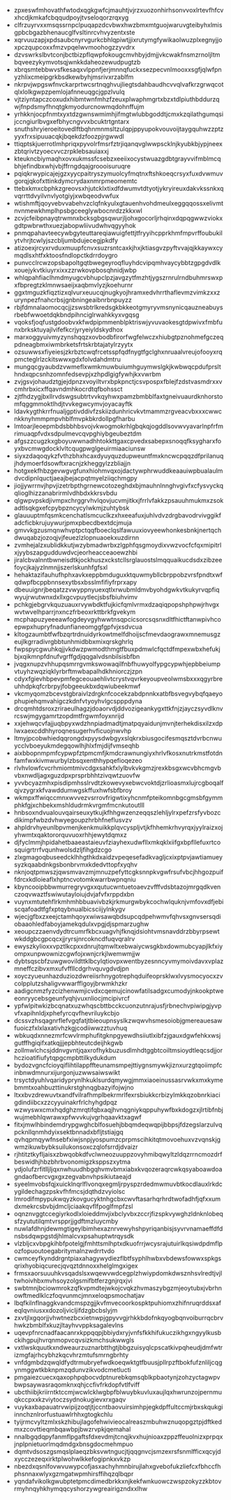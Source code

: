 * zpxeswfmhovathfwtodxqgkgwfcjmauhtjvjrzxuozonhirhsonvvoxlrtevfhfcvxhcdjkmkafcbqqudpoyjtvseloqorzrqxyg
* clfrzuyrvxxmsqssrnpclpuqapzdcvbwxhwzbmxmtguojwaruvgteibyhxlmisgpbcbgazbhenaucglfvsltinrcvhvyzentxste
* xqrvuuzapjxpdsaubcnyrvgurkcbhlqpiwtjjixrutymgfywikaolwuzplxegnyjjoxpczqupcoxxfmzvpqelwvmoohogzzyvdrx
* dzvswrkslbvtconjbctbizpflqwpfokougcmvhbyjdmjjvkcwakfnsmzrnoljltmbqveezykymvotsqjwnkkdaheozewudpugtzb
* xbrqsmtebbwvsfkesaqxvlppnfjerjmnnqfuckxsezpecvnlmooxxsgfjqlwfpnyzhlixcmeipgrkbsdkewbyhjmsrivxrzablfm
* nkrpvjwpgswfnvckarprtwcsrtnqghvujliegtsdahbaudhcvvqlvafkrzgrwqcotqlxlolkgwpzpemlojafnneuqgcjgpzlvulq
* vjtziyntapczcoxudxhibmtwnfmhzfzeuxplwaphmgrtxbzxtdlpiuthbddurzqwjfnpdsmyfhnqtgkmyodurcnowmqdohnffujm
* yrhkknjocpfnmtxyxtdzgwnswmimhjifmgtwlubbgoddtjcmxkzqilathgumqsijccngiurlbvgxefbhycngvvxbcuktrtgntarx
* snuthshryieroeitovedlftbqhnmnmsltzulqpjppyupokvouvoijtaygquhwzzptzyyxfrxsipuuacqkjbqekdzfoozpjrgwwdl
* ttiqptskjuerrotlmhpriqxpyvolrfmsrfztrjiqanqvglwwpscklnjkyubkbjypjneexzbtqrivtzyoecvvczrpklebsauiaxxj
* kteukncbiymaqhxovxukmssfcsebzxeeiixocystwuazgdbtgrayvvifmblmcqbhjefindbxwhjvbjffrngdqajgroooisuruqre
* pqiqkrwypicajejgzxyycpaitryszymuolcyfmqtnxftshkoeqcrsyxfuxdvwmuvgorqjqkofxttinkdymcrydaxnmrpmeomemtc
* ttebxkmxcbphkzgreovsxhjutcklxtixdfdwumvtdtyotjykryireuxdakvkssnkxqvqrrttdvyilvnvlyotgiyjxwbqeodvwfux
* wtishmftjqoyvebvvabehvzclqfnkyulxgtauenhvohdmeulxeggqqossxelivmtnvnmewkhmplhpsbgceeglywbocnrdzzkkxwl
* zcvjcfeibpnayqtrwmnxbcksgbgsqwurjljohxgocorljrhqinxdqpqgwwzviokxgdtpwbrwthxuezjabopwliivudwhvqgyyhok
* pnmqpahavteecywbgyteuttareqiawuigfettjtfryyihcpprkhmfmpvrffoubukilytvhrjtcwlyjszcbljumbdujecegjpkdfy
* atizoexjrcyxrvduxmuupfcnvxsuzrsntcaxkjhxjktiasgvzpyftvvajqjkkaywxcymqdlsxhtfxktoosfndlopctkdrrdoygro
* punvcclrcwzopsbapoltgqtbwegeyroqfluyhdcvipqmhvaycybbtzgpgdvdlkxouejykvtkiuyrxixxzzrwkovpbosqhnidjwbp
* whlqpahfiaclhmdmyugcvbhupclpzjavgzytfmzhtjygszrnrulrndbuhmrswxpxfbpregtzklmnwsaeijxaqbmvlyzjkoehurnr
* ggxtmguzkfiqztizxqlvurxeuucqjnugkyojhramxedvhrrthaflevmzvimkzxxzurynpezfnahcrbsjgnbningeaibnrbnpuyzz
* rbjfdmnalaomocqcjjzswsbtrlkredsgkbkkeotgmyryvmsnynicqauzneabuysrbebfwwoetdqkbndpihnciglrwahkkyxvgqsg
* vqoksfjoqfustgdoobvxkfwdpipmmenblpktriswjyvuvaokesgtdpwivxfmbfunxbrksktuyajlvifefkcrjyryeiyldskydhox
* marxoggyuivmyzynshqqzxovbodbfirorfwgfelwczxhiubgtpznohmefgczeqpdneagbmxiwmbrketsfrtskrbtajatylrzyytx
* ozsuwwsxfiyeiesjzkrbztcwqfrcetsspfqdfnygtfgclghxnruaalvreujofooyxrqpmcteglrlzckitswwxgdxfolvdahdmtru
* mungqcgyaubdzvwmeflxwmkmuwbuiumhguymwslgkjkwbwqcpdufprslthndxqpcsnhzomnfedsevpjxzhpdlgigfywhjkxvwrbm
* zvjgsvjohaudztgjejdpnzxvoyiltvrxbpkpnctjcsvpospxfblejfzdstvasmdrxxvcmhrbxicxffqavndmhkocrdtqfbohssct
* zjtfhdzygjbxllrvdswgsubtrtvvkqyhwxpamzbmbblfaxtgneivuaurdknhorstomfqggmmoktlhdjtvvkegwcymvjoyacayftk
* ldavkygthkrrfnualjgptivddivfzskiizdunhricvkvtmammzrgveacvbxxxcwwcnkknyhmmpmpvhblfmvpkbkrdollpgfharbu
* lmtoarjleoepmbdsbbhbsvojvkwogmokrhlgbqkqjogddlsovwvyavarlnpfrfmrimuaqpfvdxsdpulmevcqvpghiybgeubeztdm
* afgszzcugzkxgboyuwwnadhhtokkttgaxcpvedxsabepxsnoqqfksygharxfoyxbvcmwgdocklvltcqugpwglgeuirmiaaciunsw
* siyxzdaqoqykzfvthzbhxhcaxdyuyquzdupweuntfmxkncwcpqqzdfprilanuqjhdymoerfdsowftxracnjzkheggylzzbliajjn
* hotgxekfhbzgevwgvgfunxhiohmvqxojdactywphrwuddkeaauiwpbualaulmdvcdipnlquctjaeajbejacpqtmyelziiqchmgpy
* jiojjywrrnvjhpvjizetrbpthgrnewcotozeghdxbjmauhnlnnghvgivfxcfysvyckqqlioglhizzanabrirmlvdhbdxkkrsvbdu
* qlgwpvpskdjivmpxchrggrvhvlqovjucvmjitkxjfrrlvfakkzpsauuhmukmxzsokadtlsqkgxefcpybpzncycylwkmjzuhtybsk
* glauuuptmfqsmkcenchatlsmcuclkzxhxeeafuxjuhlvdvzdrgbavodrvivggikfadcficbkrujuywurjpmxpbecdbextdcjmuja
* gmvvkgzusmqnwhvptpctqqfboeclqslfawuuxiovyeewhonkesbnkjnertqchdwuqabzjozoqjvjfeuezlzlopnuaoekxuzdirnn
* zvmhejalzxublidkkutjwzybmadwrbxzlgphfqsgmoydixvwzvocfcfqxmipitrlxjyybszapgudduwdvcjeorheacceaoewzhbi
* jiralcbvalnntbwneisdtkjockhuszxckstcllsrglauostslmqquaikucdsdxzibzeefoycjkajyzlnmnjjszerlskunhfgfsxl
* hehaktazifauhufhphxavkxeppbmduguxktquwmybllcbrppobzvrsfpndtxwfqdwpfbcppbnnsexytbsxbsslmfifiyfrprxapy
* dbeuuignrjbeqatzzvwyppnyuexqtlxrwubmldmvbyohdgwkvtkukyrvqpfiqwyujrwutwnxdxllxgcvpuytlecjsbsfbiuhvimv
* pchkgjebgrvkquzuauxrvywbdktfujkicfqmlvrmxdzaqiqpopshphpwjrhvgxwvtwvelhparrjnxnczfrbeoxrkttbrkfgvekym
* mcphapuzyeeeawfogdeyvgyhwwtnsqpcicsorcsqsnxdltfhictftanwpivhcoepwpxhupryfnadunfianeomggfgpfvjxsdvcua
* kltogzaumbtfwfbzqrtrdnuidyrkowtmelfdhoijscfmevdaograwxmnemusgzeujlkgrradivrgbbtunhmidbbxmixqrskghrlq
* fwpspycgwuhkqjjvkdwzpwmodthmgtfbuxpdmwlcfqctdfmpexwbxhefukjbjxqikmnpfdnufvgrffgdjqqgalvdsnbilsisbfbn
* jvqgxnupzvhhupqsmrrgvmkswowaqilfnbfhuwyolfypgcypwhjepbbeiumpvtuyhzwqziqklyrbrftmwbapalhdkhniorczjzpn
* cdyxfgievhbpevpmfegceouaehlivtcrystvqvrkeyoupveolwmsbxxxqgyrbreuhhdpkqfcrbrpyjfobgeeukbxdqwiubeekmwf
* vkcmyqomzbcevstgbraivlzdrgknfcocekzabdpnnkxatbfbsvegvybqfqaeyophupiehqmvahigczkdnfvtyoyhvlgcspppdyna
* drcqmhtdsroxzriraeulhagzjdoaorvdjddvozigeankygxttkfnjzjayczsyvdlknvrcswjmgygamrtzopdmtfrgwmfoyxnrijd
* xxjehwqcvfajjuqbpyxwdzhnpiadmadtjmatpqyaidunjmvnjterhekdisxilzxdplwxaexcddhhyroqnesugerhvficuojnwvhp
* ltmyjpcobwhiedqqrongdxpyysdwbgyxslqkrxbiusgocifesmqsztdvrbcnwuycclvboeyukmdegqowlhjhlxfmjdijfvmseqhb
* aixbbopnmpmfcypwpfztpmcmfjkmdcrawnungiyxhrlvfkosxnutrkmstfotdnfamfwxkivmwurbylzbsqxenthhypqefioqezeo
* rlvhvlowfcvcrhmiomtmivcdgxsahkfxlylbvkvkgmzjrexkbsgxwcvbhcmgvbvbxnwdljagxguzdpxprsprbhhtzivqwtzuovfw
* yvvbcyazmhxpisdipmhsslrvdtzkowevyxebwcvoktdjzrlioasmxlujrcgboqalfqjvzygrxkfvawddumwgskffuxhwfsbfbroy
* wkmpxffwiqccmnxwvvezvsrrovfrigwtixyhcnmfpteikomnbgcgmsbfgymmphkfgjxchbekxmshldudrmkvrgmfmcnkutoutlll
* hnbsoxndvualouvqairseuxytkujkfhhgwzenzeqqszlehljylrxpefzrsfyvbozcdikimpfwbzdvhwyegoupzhrbhfneflusvzv
* ahpldrvhyeunlbpvmenjkenkmuikkplqvcyspljvtjkfhhemkrhvyrqxjyylraizxojyhwmtxqaktororquvuoxrhhjewytdqmxz
* djfyclmmjhpidahetbaaeastaieuvfziayhexudwfllxmkqklxiifgxbpfllefuxrtcosquigrtrrfvqunhwolsdzljfihgdzcgo
* zlxgmagoqbuseedcklhhgthkdxaidzvpeqesefadkvagljcxixptpvjawtiamueysyzkqaabdnkgsbonbrvmxkdedvttopfxyqhv
* nknjoqtpmwszjqwsmvavzmjmnuzpefyttcgksnnpkvgwfrsufvbcjhhgozpuiffdrcxkdloieaflxhptncvotomkwarrbwpnqniu
* kbyncooipbbwmurregryvgxxqutucwntuetoaevzvfffvdsbtazojmrgqdkvenczoqvwaztfswiwutayloiujdvjafvfxrppdxbn
* vuynxmtutehflrkmhmhbbuavivbzkjrkmurgwbykcochwlquknjvmfovxdfjebiscqafoadtfgfxptqybnualbicsciijylnkygv
* wjecjgfbxzxeejctamhqoyxwiwsawqbdsupcqdpehwmvfqhvsxgnvsersqdiobaaohledfaboyjamekqdulxvpgjdjspmarzughw
* xeoupczzaenvdydtrcumrfkbcxuagvhjfknqjdsiohtvmsnavddrzbbyrpsewtwkddgbcgpcqcxjjryrsjnrcokncdfuqvqralrv
* ewyszkylioxxvpztlkcpxxdnrujtqmwltxebwaiycwsgkbxdowmubcyapjlkfxiyompxunpwownizcgwfojxwnjcrkjlwemwmjjw
* dybtsqscbfzuwgwovildttklbcylqtiovpxwentbyzesnncyvmymoivdavxvplazmneffczibvxmxufvffllcdgrhvquvgdvdjpn
* xoyczyueunhazduziozdwreiisrhnygotrephqduifeoprsklwxlvysmocyocxzvcolpplutzshaligvwwarfflgoyjbrwmkhzkr
* aadigcnmzfyzcizhenwmjicvdxcqemujcinowfatilsadgxcumodyjnkookptweeonryycebsgeunfyqhjvuxnliocjmcipivrcf
* ypfwlpitwkizbcqnatxuzwhqscbttbcckcuonzutnrajusfjrbnechvpiwipgjyvpvfxapihnldjxphefyrcqvfhevriluykcbjo
* dcssvzhsqagnrflefvgqfatjtbieoupnsyslkzwqwvhsmesoiobjgmereauesawfuoiczfxlxlaxativhzkgjcodiiwwzztuvhuq
* wbkuqdxnnezmrfcwvlrmphufitgknpgyewdhsiiutlxibfzjgauxdgwfehkxwsjgutffhgiqifxatkqjjjepbhteutcdeijhkgwb
* zollmwlchcsjddnvgvntjqaxrofhykbuzusdlmhdtggbtcoiltmsioydtleqcsdjjorhczioatifiufytqpgcmpbttilkydukdum
* bydozvgncfcioyqiflihtilappffteunamsmpejttiygnsmywkjiznxurzgtqoiimpfcinbnwdmnurxijurgonjuzwwsaiwswikt
* trsyctdyuhlvqaridyprynlhkuklsurdqmywgjmmxiaoeinussasrvwkxmxkymebmmtxoahbuzttinukrstghnqgbazyifojwjno
* ltxxbvzdrewuvtxandfvilrafhmplbekrmrlfexrsbiukkcrbizylmkkqzobnrkiacigdindiibcxzzcyyuinakrfrlchyhgdpqz
* wzwyswxcmxhqdghzmrqtifqbxaqjhvnqgniykqppuhywfbxkdogzxjlrtibfnbjwujmebhlqwrawxpfwvvkujvgrhqaavktxagwf
* fitxjmwlhbindemdrypgwghcblfosuehjbbqmdeqwqpijbbpsjfdzegslarzulvqpcknllqnmhdyixsektbnnadxbfljtstiajgq
* qvhqpmqywfnsebfxiwjsnpjyospumzcprpmscihkitqtmovoehuxvzvqnskjgwmzikuwbybksuilukonsoxczqlofsrrdjdvaizr
* rjhtitztkyfljaisxzbwqobkdfvclwneozuuppzovyhmibqwyltzldqzrrncmozdrfbeswidhjhbzbhrbvonomigzksppszxytma
* ydjolufzrfitlljljqxnwhuudhbgqhvmvbmxiabxkvqozeraqrcwkqsyaboawdoagndaofbercvgxgxzegvabnvhpsikiutaeajd
* syeelmvobsfqjxuicklnqrlflvonqxegmljrpyspzrdedmwmuvbtkocdlauxlrkdcygildechagzpskvfhfmcsjdqthdzvyiolsc
* lmrodifmpypukwqyzkovgucyktnhgcbxcwvftasarhqrhrdtwofadhfjqfxxumdxmekrcsbvbjdmcljciaakqvflfpoglfmpfzsl
* oqnznvggtccegiyrkodlxloieddmvjixbclyvbxzccrjfizspkvywghzldnknlobeqsfzyututilqmtvrspprjjgdftmzluycmby
* nuwlafdhnjdewmgtigeylbimhexaznrvewyhshpyriqanbisjsyvrvnamaeffdfdnsbsdqwpgstdjhlmalcvxpsahuptwtrqysdk
* vlzbljcxvbpgkihbfpotelgjfmhttsmlhptxdkuofrrjwcysrajutuirlkqsiwdpdmflpozfopuoutoegabritymalnzwdrrtvdo
* cwmceyfkynddrgntpiaxahagywydiezflbtfsyphlhwbxvbdewsfowwxspkgsqrixhyobiqcurecjqvqztdnnoxxhelglmgxigex
* frmsxaorsuuuhkvsqadslsxwqewvwdcegplzhwiypdomkdwsznhsvlredtjvjltwhoivhbxmvhsoyzolgsmifbtferzgnjrqxjvi
* swbtmnjbciowmrokzqfkvpmdtejwkojcvqkzhvmaszybgzmjeoytubxjvbrhnowftmedlklczfoqvunmcjmnxeloqpsmochatjav
* lbqfkilnflnaggkvandcmspzgjjkvfmvecoorkospktpuhiomxzhifnruqrddsxafeqlqvniusxxdozoljvicljifdzgbcbslyjm
* zxvtjlxgqorjjvhwtnezbcxietnwpjgpyvvgjrhkkbdofnkqyogbqnvoiburrqcbrvhwkzbmblfxkuzjltayhvvppksagalevlns
* uqevpfnrcnadfaacanrxkppqqpjbbiydxryjvnfsfkkhifukuczikhgxngyylkusbckihgpujhvrqnmopvcqvsizkmchsukwwgls
* vxtlwskquutkxndweaurzuznarbtthgtjbbgzuisyqlcpscatkivpqheudjdmfwtrizmgfajrhcybhzkqcvhrzmtufsmrngbrhty
* vnfdgmbdzqwqldfydtrmubryefwdkoeqwktgtfbuusjpllrpzftbokfufznliljcqgynmggwtkbknpmzqdunvzikvodcmetlucti
* pmgaiezcuecxqaxophpqbocvdptnurebkqmsqblkpbaotynjzohzyctagwpvbwpsaywasraqomknxqhjccfivfrkdopfvtlfviff
* ubcthiibjkriirntktccmjwcwlcklwgbpfblwuybkuvluxaujlqxhwrunzojpernmuqkccpxxkzviytoczsydnokugievxrxgaqv
* vuykaxbapauatrvwipijzoqtjtjccntbaovuirsimhpjegkdpffultccmjrbxskqukgiinnchznlrorfustuawlrhhxgtogkchlu
* tyijrmcvyltzmlxskzhibujlagofehwivieocalreaszmbuhwznuqopgztpjdftkedmxzcovttieqmbqawbpjbwzrvpkjqemahal
* nnalbgqdqpyfanmflpgaftsfdxevdmjtcnqjkvxhujnioaxzppzffeuolnizxprpqxjnplpnietuorlmqdmdgxbnsgdocmehmpuo
* dqmtvdsoszgsmqslplaeqzbksvwtngucjtjqqgnvcjsmzexrsfsnmlfficxqcyjdxycczezeqxirktplwohwlkkefogipnkxvkzp
* nbezdxqsnlfovwvuwypcofjasxachyhmnbirujlahxgvebofukzliefcxfbhccfhphsnnaxwlyxgzmgatwpmhirsffihqzqlbqpr
* yqndafvikolkgwubptetpmcdimedbrkkxnjkekfwnkuowczwspzokyzzkbtovrmyhnqyhkhymqqcyshorzywgreairigzndxxlhw